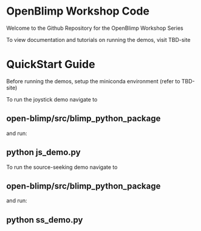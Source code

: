 # OpenBlimp Workshop Code
Welcome to the Github Repository for the OpenBlimp Workshop Series

To view documentation and tutorials on running the demos, visit TBD-site

# QuickStart Guide
  Before running the demos, setup the miniconda environment (refer to TBD-site)
  
  To run the joystick demo navigate to
  ## open-blimp/src/blimp_python_package ##
  
  and run:
  ## python js_demo.py ##
  
  To run the source-seeking demo navigate to
  ## open-blimp/src/blimp_python_package ##
  
  and run:
  ## python ss_demo.py ##
  
